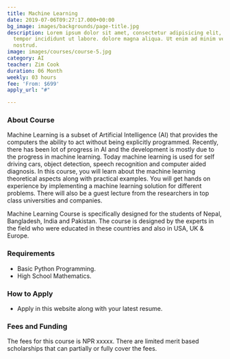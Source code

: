 ```yaml
---
title: Machine Learning
date: 2019-07-06T09:27:17.000+00:00
bg_image: images/backgrounds/page-title.jpg
description: Lorem ipsum dolor sit amet, consectetur adipisicing elit, sed do eiusmod
  tempor incididunt ut labore. dolore magna aliqua. Ut enim ad minim veniam, quis
  nostrud.
image: images/courses/course-5.jpg
category: AI
teacher: Zim Cook
duration: 06 Month
weekly: 03 hours
fee: 'From: $699'
apply_url: "#"

---
```

### About Course

Machine Learning is a subset of Artificial Intelligence (AI) that provides the computers the ability to act without being explicitly programmed. Recently, there has been lot of progress in AI and the development is mostly due to the progress in machine learning. Today machine learning is used for self driving cars, object detection, speech recognition and computer aided diagnosis. In this course, you will learn about the machine learning theoretical aspects along with practical examples. You will get hands on experience by implementing a machine learning solution for different problems. There will also be a guest lecture from the researchers in top class universities and companies.

Machine Learning Course is specifically designed for the students of Nepal, Bangladesh, India and Pakistan. The course is designed by the experts in the field who were educated in these countries and also in USA, UK & Europe.

### Requirements

* Basic Python Programming.
* High School Mathematics.

### How to Apply

* Apply in this website along with your latest resume.

### Fees and Funding

The fees for this course is NPR xxxxx. There are limited merit based scholarships that can partially or fully cover the fees.